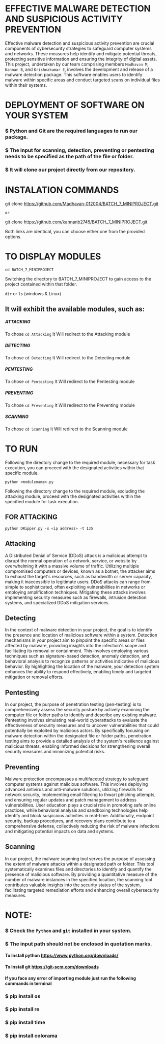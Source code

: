 # EFFECTIVE MALWARE DETECTION AND SUSPICIOUS ACTIVITY PREVENTION 
Effective malware detection and suspicious activity prevention are crucial components of cybersecurity strategies to safeguard computer systems and networks. These measures help identify and mitigate potential threats, protecting sensitive information and ensuring the integrity of digital assets.
This project, undertaken by our team comprising members `Madhavan M`, `Kannan B`, and `Krishnakumar E`, involves the development and release of a malware detection package. This software enables users to identify malware within specific areas and conduct targeted scans on individual files within their systems.

# DEPLOYMENT OF SOFTWARE ON YOUR SYSTEM
### $ Python and Git are the required languages to run our package.
### $ The input for scanning, detection, preventing or pentesting needs to be specified as the path of the file or folder.
### $ It will clone our project directly from our repository. 

# INSTALATION COMMANDS
git clone https://github.com/Madhavan-012004/BATCH_7_MINIPROJECT.git

`or`

git clone https://github.com/kannanb2745/BATCH_7_MINIPROJECT.git 

Both links are identical, you can choose either one from the provided options.
# TO DISPLAY MODULES
`cd BATCH_7_MINIPROJECT`

Switching the directory to BATCH_7_MINIPROJECT to gain access to the project contained within that folder.

`dir` or `ls` (windows & Linux)

## It will exhibit the available modules, such as:
##### ATTACKING
To chose `cd Attacking` It Will redirect to the Attacking module
##### DETECTING
To chose `cd Detecting` It Will redirect to the Detecting module
##### PENTESTING 
To chose `cd Pentesting` It Will redirect to the Pentesting module
##### PREVENTING 
To chose `cd Preventing` It Will redirect to the Preventing module
##### SCANNING
To chose `cd Scanning` It Will redirect to the Scanning module

# TO RUN
Following the directory change to the required module, necessary for task execution, you can proceed with the designated activities within that specific module.

`python <modulename>.py`

Following the directory change to the required module, excluding the attacking module, proceed with the designated activities within the specified module for task execution.
## FOR ATTACKING
`python DRipper.py -s <ip address> -t 135`
## **Attacking**
A Distributed Denial of Service (DDoS) attack is a malicious attempt to disrupt the normal operation of a network, service, or website by overwhelming it with a massive volume of traffic. Utilizing multiple compromised computers or devices, known as a botnet, the attacker aims to exhaust the target's resources, such as bandwidth or server capacity, making it inaccessible to legitimate users. DDoS attacks can range from simple to sophisticated, often exploiting vulnerabilities in networks or employing amplification techniques. Mitigating these attacks involves implementing security measures such as firewalls, intrusion detection systems, and specialized DDoS mitigation services.

## **Detecting**
In the context of malware detection in your project, the goal is to identify the presence and location of malicious software within a system. Detection mechanisms in your project aim to pinpoint the specific areas or files affected by malware, providing insights into the infection's scope and facilitating its removal or containment. This involves employing various techniques such as signature-based detection, anomaly detection, and behavioral analysis to recognize patterns or activities indicative of malicious behavior. By highlighting the location of the malware, your detection system enhances the ability to respond effectively, enabling timely and targeted mitigation or removal efforts.

## **Pentesting**
In our project, the purpose of penetration testing (pen-testing) is to comprehensively assess the security posture by actively examining the computer file or folder paths to identify and describe any existing malware. Pentesting involves simulating real-world cyberattacks to evaluate the effectiveness of security measures and to uncover vulnerabilities that could potentially be exploited by malicious actors. By specifically focusing on malware detection within the designated file or folder paths, penetration testing aims to provide a detailed analysis of the system's resilience against malicious threats, enabling informed decisions for strengthening overall security measures and minimizing potential risks.

## **Preventing**
Malware protection encompasses a multifaceted strategy to safeguard computer systems against malicious software. This involves deploying advanced antivirus and anti-malware solutions, utilizing firewalls for network security, implementing email filtering to thwart phishing attempts, and ensuring regular updates and patch management to address vulnerabilities. User education plays a crucial role in promoting safe online practices, while behavioral analysis and sandboxing technologies help identify and block suspicious activities in real-time. Additionally, endpoint security, backup procedures, and recovery plans contribute to a comprehensive defense, collectively reducing the risk of malware infections and mitigating potential impacts on data and systems.

## **Scanning**
In our project, the malware scanning tool serves the purpose of assessing the extent of malware attacks within a designated path or folder. This tool systematically examines files and directories to identify and quantify the presence of malicious software. By providing a quantitative measure of the number of malware instances in the specified location, the scanning tool contributes valuable insights into the security status of the system, facilitating targeted remediation efforts and enhancing overall cybersecurity measures.



# NOTE: 
### $ Check the `Python` and `git` installed in your system.
### $ The input path should not be enclosed in quotation marks.
#### To Install python https://www.python.org/downloads/
#### To Install git https://git-scm.com/downloads
#### If you face any error of importing module just run the following commands in terminal
### $ pip install os 
### $ pip install re 
### $ pip install time
### $ pip install colorama


